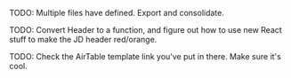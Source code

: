 TODO: Multiple files have <LinkedItem> defined. Export and consolidate.

TODO: Convert Header to a function, and figure out how to use new React stuff to make the JD header red/orange.

TODO: Check the AirTable template link you've put in there. Make sure it's cool.
